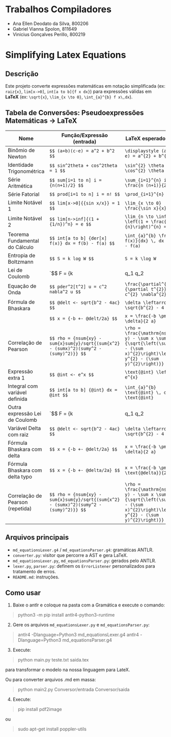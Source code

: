 # Trabalhos Compiladores

* Ana Ellen Deodato da Silva, 800206
* Gabriel Vianna Spolon, 811649
* Vinicius Gonçalves Perillo, 800219

# Simplifying Latex Equations

## Descrição

Este projeto converte expressões matemáticas em notação simplificada (ex: `raiz{x}`, `lim[x->0]`, `int[a to b]{f x dx}`) para expressões válidas em **LaTeX** (ex: `\sqrt{x}`, `\lim_{x \to 0}`, `\int_{a}^{b} f x\,dx`).

## Tabela de Conversões: Pseudoexpressões Matemáticas → LaTeX

| Nome                         | Função/Expressão (entrada)                                                                                                 | LaTeX esperado (saída)                                                                                           |
|------------------------------|----------------------------------------------------------------------------------------------------------------------------|-----------------------------------------------------------------------------------------------------------------|
| Binômio de Newton            | `$$ (a+b)(c-e) = a^2 + b^2 $$`                                                                                             | `\displaystyle (a+b)(c-e) = a^{2} + b^{2}`                                                                      |
| Identidade Trigonométrica     | `$$ sin^2theta + cos^2theta = 1 $$`                                                                                        | `\sin^{2} \theta + \cos^{2} \theta = 1`                                                                          |
| Série Aritmética             | `$$ sum[i=1 to n] i = {n(n+1)/2} $$`                                                                                       | `\sum_{i=1}^{n} i = \frac{n (n+1)}{2}`                                                                            |
| Série Fatorial               | `$$ prod[i=1 to n] i = n! $$`                                                                                              | `\prod_{i=1}^{n} i = n!`                                                                                          |
| Limite Notável 1             | `$$ lim[x->0]{{sin x/x}} = 1 $$`                                                                                           | `\lim_{x \to 0} \frac{\sin x}{x} = 1`                                                                             |
| Limite Notável 2             | `$$ lim[n->inf]{(1 + {1/n})^n} = e $$`                                                                                      | `\lim_{n \to \infty} \left(1 + \frac{1}{n}\right)^{n} = e`                                                       |
| Teorema Fundamental do Cálculo| `$$ int[a to b] {der[x] f(x)} dx = f(b) - f(a) $$`                                                                         | `\int_{a}^{b} \frac{d f(x)}{dx} \, dx = f(b) - f(a)`                                                             |
| Entropia de Boltzmann        | `$$ S = k log W $$`                                                                                                        | `S = k \log W`                                                                                                    |
| Lei de Coulomb               | `$$ F = {k |q_1 q_2| / r^2} $$`                                                                                            | `F = \frac{k |q_1 q_2|}{r^{2}}`                                                                                   |
| Equação de Onda              | `$$ pder^2[t^2] u = c^2 nabla^2 u $$`                                                                                      | `\frac{\partial^{2} u}{\partial t^{2}} = c^{2} \nabla^{2} u`                                                     |
| Fórmula de Bhaskara          | `$$ @delt <- sqrt{b^2 - 4ac} $$`                                                                                          | `\delta \leftarrow \sqrt{b^{2} - 4 a c}`                                                                          |
|                              | `$$ x = {-b +- @delt/2a} $$`                                                                                              | `x = \frac{-b \pm \delta}{2 a}`                                                                                   |
| Correlação de Pearson        | `$$ rho = {nsum{xy} - sum{x}sum{y}/sqrt{(sum{x^2} - (sumx)^2)(sumy^2 - (sumy)^2)}} $$`                                       | `\rho = \frac{\mathrm{nsum} (x y) - \sum x \sum y}{\sqrt{\left(\sum x^{2} - (\sum x)^{2}\right)\left(\sum y^{2} - (\sum y)^{2}\right)}}` |
| Expressão extra 1            | `$$ @int <- e^x $$`                                                                                                        | `\text{@int} \leftarrow e^{x}`                                                                                     |
| Integral com variável definida| `$$ int[a to b] {@int} dx = @int $$`                                                                                       | `\int_{a}^{b} \text{@int} \, dx = \text{@int}`                                                                    |
| Outra expressão Lei de Coulomb| `$$ F = {k |q_1 q_2| / r^2} $$`                                                                                            | `F = \frac{k |q_1 q_2|}{r^{2}}`                                                                                   |
| Variável Delta com raiz       | `$$ @delt <- sqrt{b^2 - 4ac} $$`                                                                                          | `\delta \leftarrow \sqrt{b^{2} - 4 a c}`                                                                          |
| Fórmula Bhaskara com delta    | `$$ x = {-b +- @delt/2a} $$`                                                                                              | `x = \frac{-b \pm \delta}{2 a}`                                                                                   |
| Fórmula Bhaskara com delta typo| `$$ x = {-b +- @delta/2a} $$`                                                                                             | `x = \frac{-b \pm \text{@delta}}{2 a}`                                                                             |
| Correlação de Pearson (repetida) | `$$ rho = {nsum{xy} - sum{x}sum{y}/sqrt{(sum{x^2} - (sumx)^2)(sumy^2 - (sumy)^2)}} $$`                                     | `\rho = \frac{\mathrm{nsum} (x y) - \sum x \sum y}{\sqrt{\left(\sum x^{2} - (\sum x)^{2}\right)\left(\sum y^{2} - (\sum y)^{2}\right)}}` |


## Arquivos principais

- `md_equationsLexer.g4` / `md_equationsParser.g4`: gramáticas ANTLR.
- `converter.py`: visitor que percorre a AST e gera LaTeX.
- `md_equationsLexer.py`, `md_equationsParser.py`: gerados pelo ANTLR.
- `lexer.py`, `parser.py`: definem os `ErrorListener` personalizados para tratamento de erros.
- `README.md`: instruções.

## Como usar
1. Baixe o antlr e coloque na pasta com a Gramática e execute o comando:
>  python3 -m pip install antlr4-python3-runtime

2. Gere os arquivos `md_equationsLexer.py` e `md_equationsParser.py`:
> antlr4 -Dlanguage=Python3 md_equationsLexer.g4
> antlr4 -Dlanguage=Python3 md_equationsParser.g4

3. Execute: 
> python main.py teste.txt saida.tex

para transformar o modelo na nossa linguagem para LateX.

Ou para converter arquivos .md em massa:

> python main2.py Conversor/entrada Conversor/saida

4. Execute: 
> pip install pdf2image

ou

> sudo apt-get install poppler-utils